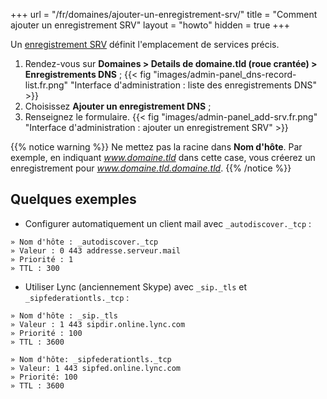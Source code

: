 +++
url = "/fr/domaines/ajouter-un-enregistrement-srv/"
title = "Comment ajouter un enregistrement SRV"
layout = "howto"
hidden = true
+++

Un [enregistrement SRV](https://fr.wikipedia.org/wiki/Enregistrement_de_service) définit l'emplacement de services précis.

1. Rendez-vous sur **Domaines > Details de domaine.tld (roue crantée) > Enregistrements DNS** ;
{{< fig "images/admin-panel_dns-record-list.fr.png" "Interface d'administration : liste des enregistrements DNS" >}}
2. Choisissez **Ajouter un enregistrement DNS** ;
3. Renseignez le formulaire.
{{< fig "images/admin-panel_add-srv.fr.png" "Interface d'administration : ajouter un enregistrement SRV" >}}

{{% notice warning %}}
Ne mettez pas la racine dans **Nom d'hôte**.
Par exemple, en indiquant _www.domaine.tld_ dans cette case, vous créerez un enregistrement pour *www.domaine.tld.domaine.tld*.
{{% /notice %}}

## Quelques exemples

- Configurer automatiquement un client mail avec `_autodiscover._tcp` :
```
» Nom d'hôte : _autodiscover._tcp
» Valeur : 0 443 addresse.serveur.mail
» Priorité : 1
» TTL : 300
```
- Utiliser Lync (anciennement Skype) avec `_sip._tls` et `_sipfederationtls._tcp` :
```
» Nom d'hôte : _sip._tls
» Valeur : 1 443 sipdir.online.lync.com
» Priorité : 100
» TTL : 3600
```
```
» Nom d'hôte: _sipfederationtls._tcp
» Valeur: 1 443 sipfed.online.lync.com
» Priorité: 100
» TTL : 3600
```
